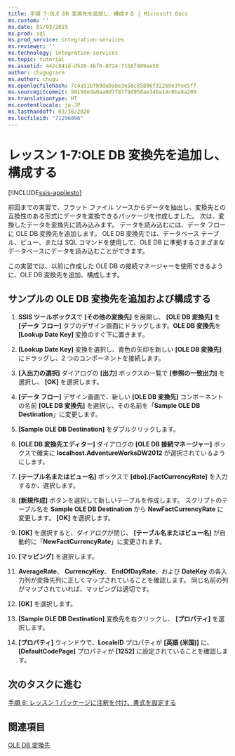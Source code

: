 ```yaml
---
title: 手順 7:OLE DB 変換先を追加し、構成する | Microsoft Docs
ms.custom: ''
ms.date: 01/03/2019
ms.prod: sql
ms.prod_service: integration-services
ms.reviewer: ''
ms.technology: integration-services
ms.topic: tutorial
ms.assetid: 442c841d-d528-4bf0-8724-7156f909ee50
author: chugugrace
ms.author: chugu
ms.openlocfilehash: 7c4a51bfb9da9abe3e50c85896f32269e3fee5ff
ms.sourcegitcommit: 58158eda0aa0d7f87f9d958ae349a14c0ba8a209
ms.translationtype: HT
ms.contentlocale: ja-JP
ms.lasthandoff: 03/30/2020
ms.locfileid: "71296096"
---
```

# <a name="lesson-1-7-add-and-configure-the-ole-db-destination"></a>レッスン 1-7:OLE DB 変換先を追加し、構成する

[!INCLUDE[ssis-appliesto](../includes/ssis-appliesto-ssvrpluslinux-asdb-asdw-xxx.md)]



前回までの実習で、フラット ファイル ソースからデータを抽出し、変換先との互換性のある形式にデータを変換できるパッケージを作成しました。 次は、変換したデータを変換先に読み込みます。 データを読み込むには、データ フローに OLE DB 変換先を追加します。 OLE DB 変換先では、データベース テーブル、ビュー、または SQL コマンドを使用して、OLE DB に準拠するさまざまなデータベースにデータを読み込むことができます。  
  
この実習では、以前に作成した OLE DB の接続マネージャーを使用できるように、OLE DB 変換先を追加、構成します。  
  
## <a name="add-and-configure-the-sample-ole-db-destination"></a>サンプルの OLE DB 変換先を追加および構成する  
  
1.  **SSIS ツールボックス**で **[その他の変換先]** を展開し、 **[OLE DB 変換先]** を **[データ フロー]** タブのデザイン画面にドラッグします。**OLE DB 変換先**を **[Lookup Date Key]** 変換のすぐ下に置きます。  
  
2.  **[Lookup Date Key]** 変換を選択し、青色の矢印を新しい **[OLE DB 変換先]** にドラッグし、2 つのコンポーネントを接続します。  
  
3.  **[入出力の選択]** ダイアログの **[出力]** ボックスの一覧で **[参照の一致出力]** を選択し、 **[OK]** を選択します。  
  
4.  **[データ フロー]** デザイン画面で、新しい **[OLE DB 変換先]** コンポーネントの名前 **[OLE DB 変換先]** を選択し、その名前を「**Sample OLE DB Destination**」に変更します。  
  
5.  **[Sample OLE DB Destination]** をダブルクリックします。  
  
6.  **[OLE DB 変換先エディター]** ダイアログの **[OLE DB 接続マネージャー]** ボックスで確実に **localhost.AdventureWorksDW2012** が選択されているようにします。  
  
7.  **[テーブル名またはビュー名]** ボックスで **[dbo].[FactCurrencyRate]** を入力するか、選択します。  
  
8.  **[新規作成]** ボタンを選択して新しいテーブルを作成します。  スクリプトのテーブル名を **Sample OLE DB Destination** から **NewFactCurrencyRate** に変更します。  **[OK]** を選択します。  
  
9. **[OK]** を選択すると、ダイアログが閉じ、 **[テーブル名またはビュー名]** が自動的に「**NewFactCurrencyRate**」に変更されます。  
  
10. **[マッピング]** を選択します。  
  
11. **AverageRate**、 **CurrencyKey**、 **EndOfDayRate**、および **DateKey** の各入力列が変換先列に正しくマップされていることを確認します。 同じ名前の列がマップされていれば、マッピングは適切です。  
  
12. **[OK]** を選択します。  
  
13. **[Sample OLE DB Destination]** 変換先を右クリックし、 **[プロパティ]** を選択します。  
  
14. **[プロパティ]** ウィンドウで、**LocaleID** プロパティが **[英語 (米国)]** に、 **[DefaultCodePage]** プロパティが **[1252]** に設定されていることを確認します。  
  
## <a name="go-to-next-task"></a>次のタスクに進む
[手順 8: レッスン 1 パッケージに注釈を付け、書式を設定する](../integration-services/lesson-1-8-making-the-lesson-1-package-easier-to-understand.md)  
  
## <a name="see-also"></a>関連項目  
[OLE DB 変換先](../integration-services/data-flow/ole-db-destination.md)  
  
  
  
